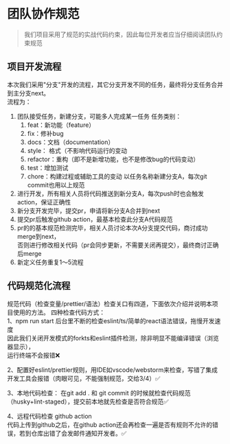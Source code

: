 # 团队协作规范
> 我们项目采用了规范的实战代码约束，因此每位开发者应当仔细阅读团队约束规范

## 项目开发流程
本次我们采用"分支"开发的流程，其它分支开发不同的任务，最终将分支任务合并到主分支next。  
流程为：
1. 团队接受任务，新建分支，可能多人完成某一任务
   任务类别：
   1. feat：新功能（feature）
   2. fix：修补bug
   3. docs：文档（documentation）
   4. style： 格式（不影响代码运行的变动
   5. refactor：重构（即不是新增功能，也不是修改bug的代码变动）
   6. test：增加测试
   7. chore：构建过程或辅助工具的变动
   以任务名称新建分支A，每次git commit也用以上规范
2. 进行开发，所有相关人员将代码推送到新分支A，每次push时也会触发action，保证正确性
3. 新分支开发完毕，提交pr，申请将新分支A合并到next
4. 提交pr后触发github action，最基本检查此分支A代码规范
5. pr的的基本规范检测完毕，相关人员讨论本次A分支提交代码，商讨成功merge到next，  
否则进行修改相关代码（pr会同步更新，不需要关闭再提交），最终商讨正确后merge
6. 新定义任务重复1～5流程

## 代码规范化流程
规范代码（检查变量/prettier/语法）检查关口有四道，下面依次介绍并说明本项目使用的方法。
四种检查代码方式：  
1、npm run start 后台里不断的检查eslint/ts/简单的react语法错误，拖慢开发速度  
 因此我们关闭开发模式的forkts和eslint插件检测，除非明显不能编译错误（浏览器显示），  
 运行终端不会报错❌

2、配置好eslint/prettier规则，用IDE如vscode/webstorm来检查，写错了集成开发工具会报错（肉眼可见，不能强制规范，交给3/4）✅

3、本地代码检查：
在git add . 和 git commit 的时候就检查代码规范（husky+lint-staged），提交前本地就先检查是否符合规范✅

4、远程代码检查
github action  
代码上传到github之后，在github action还会再检查一遍是否有规则不允许的错误，若到仓库出错了会发邮件通知开发者。✅
